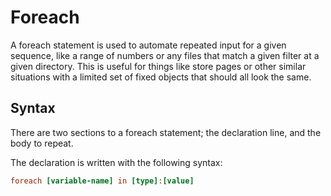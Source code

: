 # Foreach
A foreach statement is used to automate repeated input for a given sequence, like a range of numbers or any files that match a given filter at a given directory. This is useful for things like store pages or other similar situations with a limited set of fixed objects that should all look the same.

## Syntax
There are two sections to a foreach statement; the declaration line, and the body to repeat.

The declaration is written with the following syntax:
```ini
foreach [variable-name] in [type]:[value]
```